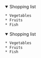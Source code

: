<details open>
<summary>Shopping list</summary>

```bash
* Vegetables
* Fruits
* Fish
```

</details>

<details open>
<summary>Shopping list</summary>

```bash
* Vegetables
* Fruits
* Fish
```

</details>
